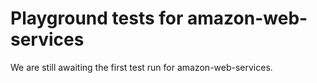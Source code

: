 # Playground tests for amazon-web-services
We are still awaiting the first test run for amazon-web-services.
